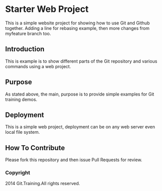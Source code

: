 # Starter Web Project

This is a simple website project for showing
how to use Git and Github together. Adding a line for rebasing example, then
more changes from myfeature branch too.

## Introduction

This is example is to show different parts of the Git repository and various
commands using a web project.

## Purpose

As stated above, the main, purpose is to
provide simple examples for Git training demos.

## Deployment

This is a simple web project, deployment
can be on any web server even local
file system.

## How To Contribute

Please fork this repository and then issue Pull Requests for
review.

### Copyright

2014 Git.Training.All rights reserved.

